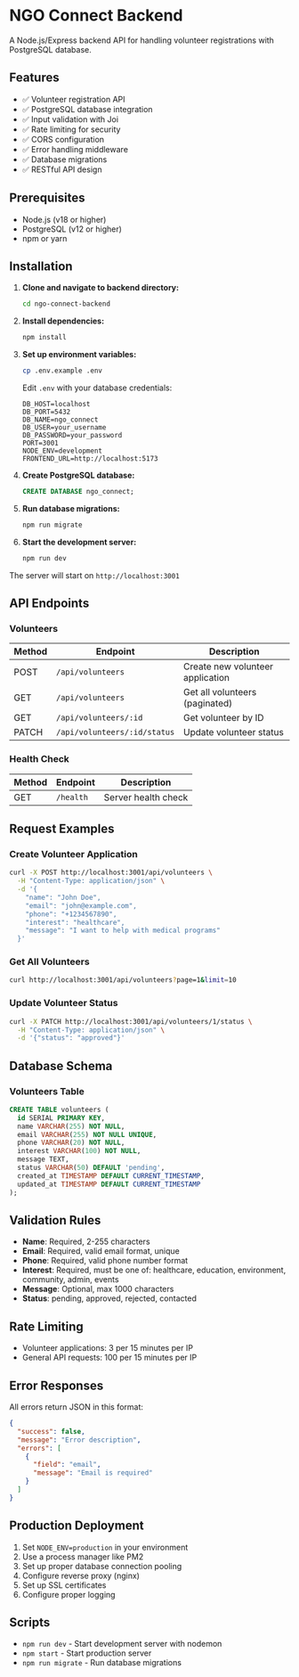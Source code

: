 # NGO Connect Backend

A Node.js/Express backend API for handling volunteer registrations with PostgreSQL database.

## Features

- ✅ Volunteer registration API
- ✅ PostgreSQL database integration
- ✅ Input validation with Joi
- ✅ Rate limiting for security
- ✅ CORS configuration
- ✅ Error handling middleware
- ✅ Database migrations
- ✅ RESTful API design

## Prerequisites

- Node.js (v18 or higher)
- PostgreSQL (v12 or higher)
- npm or yarn

## Installation

1. **Clone and navigate to backend directory:**
   ```bash
   cd ngo-connect-backend
   ```

2. **Install dependencies:**
   ```bash
   npm install
   ```

3. **Set up environment variables:**
   ```bash
   cp .env.example .env
   ```
   
   Edit `.env` with your database credentials:
   ```env
   DB_HOST=localhost
   DB_PORT=5432
   DB_NAME=ngo_connect
   DB_USER=your_username
   DB_PASSWORD=your_password
   PORT=3001
   NODE_ENV=development
   FRONTEND_URL=http://localhost:5173
   ```

4. **Create PostgreSQL database:**
   ```sql
   CREATE DATABASE ngo_connect;
   ```

5. **Run database migrations:**
   ```bash
   npm run migrate
   ```

6. **Start the development server:**
   ```bash
   npm run dev
   ```

The server will start on `http://localhost:3001`

## API Endpoints

### Volunteers

| Method | Endpoint | Description |
|--------|----------|-------------|
| POST | `/api/volunteers` | Create new volunteer application |
| GET | `/api/volunteers` | Get all volunteers (paginated) |
| GET | `/api/volunteers/:id` | Get volunteer by ID |
| PATCH | `/api/volunteers/:id/status` | Update volunteer status |

### Health Check

| Method | Endpoint | Description |
|--------|----------|-------------|
| GET | `/health` | Server health check |

## Request Examples

### Create Volunteer Application

```bash
curl -X POST http://localhost:3001/api/volunteers \
  -H "Content-Type: application/json" \
  -d '{
    "name": "John Doe",
    "email": "john@example.com",
    "phone": "+1234567890",
    "interest": "healthcare",
    "message": "I want to help with medical programs"
  }'
```

### Get All Volunteers

```bash
curl http://localhost:3001/api/volunteers?page=1&limit=10
```

### Update Volunteer Status

```bash
curl -X PATCH http://localhost:3001/api/volunteers/1/status \
  -H "Content-Type: application/json" \
  -d '{"status": "approved"}'
```

## Database Schema

### Volunteers Table

```sql
CREATE TABLE volunteers (
  id SERIAL PRIMARY KEY,
  name VARCHAR(255) NOT NULL,
  email VARCHAR(255) NOT NULL UNIQUE,
  phone VARCHAR(20) NOT NULL,
  interest VARCHAR(100) NOT NULL,
  message TEXT,
  status VARCHAR(50) DEFAULT 'pending',
  created_at TIMESTAMP DEFAULT CURRENT_TIMESTAMP,
  updated_at TIMESTAMP DEFAULT CURRENT_TIMESTAMP
);
```

## Validation Rules

- **Name**: Required, 2-255 characters
- **Email**: Required, valid email format, unique
- **Phone**: Required, valid phone number format
- **Interest**: Required, must be one of: healthcare, education, environment, community, admin, events
- **Message**: Optional, max 1000 characters
- **Status**: pending, approved, rejected, contacted

## Rate Limiting

- Volunteer applications: 3 per 15 minutes per IP
- General API requests: 100 per 15 minutes per IP

## Error Responses

All errors return JSON in this format:

```json
{
  "success": false,
  "message": "Error description",
  "errors": [
    {
      "field": "email",
      "message": "Email is required"
    }
  ]
}
```

## Production Deployment

1. Set `NODE_ENV=production` in your environment
2. Use a process manager like PM2
3. Set up proper database connection pooling
4. Configure reverse proxy (nginx)
5. Set up SSL certificates
6. Configure proper logging

## Scripts

- `npm run dev` - Start development server with nodemon
- `npm start` - Start production server
- `npm run migrate` - Run database migrations